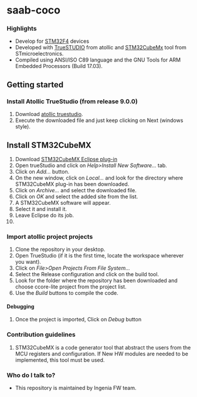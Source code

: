 # saab-coco

### Highlights ###

* Develop for [STM32F4](http://www.st.com/en/microcontrollers/stm32f4-series.html?querycriteria=productId=SS1577) devices
* Developed with [TrueSTUDIO](https://atollic.com/truestudio/) from atollic and [STM32CubeMx](http://www.st.com/en/development-tools/stm32cubemx.html) tool from STmicroelectronics.
* Compiled using ANSI/ISO C89 language and the GNU Tools for ARM
Embedded Processors (Build 17.03).


## Getting started
### Install Atollic TrueStudio (from release 9.0.0)
1. Download [atollic truestudio](https://atollic.com/resources/download/).
2. Execute the downloaded file and just keep clicking on Next (windows style).

## Install STM32CubeMX
1. Download [STM32CubeMX Eclipse plug-in](http://www.st.com/en/development-tools/stsw-stm32095.html)
2. Open trueStudio and click on *Help>Install New Software...* tab.
3. Click on *Add...* button.
4. On the new window, click on *Local...* and look for the directory where STM32CubeMX plug-in has been downloaded.
5. Click on *Archive...* and select the downloaded file.
6. Click on *OK* and select the added site from the list.
7. A STM32CubeMX software will appear.
8. Select it and install it.
9. Leave Eclipse do its job.
10. 
### Import atollic project projects
1. Clone the repository in your desktop.
4. Open TrueStudio (if it is the first time, locate the workspace wherever you want).
5. Click on *File>Open Projects From File System...*
6. Select the Release configuration and click on the build tool.
7. Look for the folder where the repository has been downloaded and choose ccore-lite project from the project list.
8. Use the *Build* buttons to compile the code.

#### Debugging
1. Once the project is imported, Click on *Debug* button
 

### Contribution guidelines ###
1. STM32CubeMX is a code generator tool that abstract the users from the MCU registers and configuration. If New HW modules are needed to be implemented, this tool must be used.


### Who do I talk to? ###

* This repository is maintained by Ingenia FW team.
